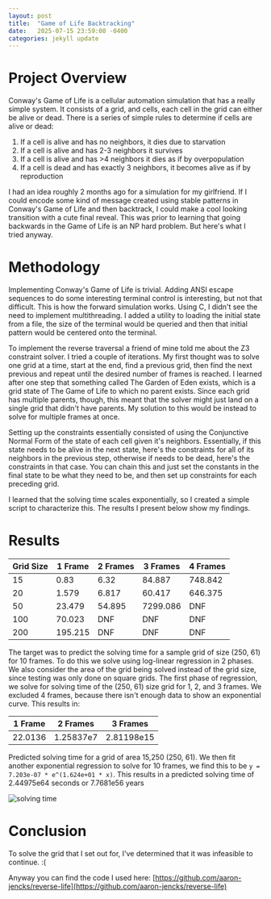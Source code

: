 ```yaml
---
layout: post
title:  "Game of Life Backtracking"
date:   2025-07-15 23:59:00 -0400
categories: jekyll update
---
```


# Project Overview

Conway's Game of Life is a cellular automation simulation that has a really simple system. It consists of a grid, and cells, each cell in the grid can either be alive or dead. There is a series of simple rules to determine if cells are alive or dead:
1. If a cell is alive and has no neighbors, it dies due to starvation
2. If a cell is alive and has 2-3 neighbors it survives
3. If a cell is alive and has >4 neighbors it dies as if by overpopulation
4. If a cell is dead and has exactly 3 neighbors, it becomes alive as if by reproduction
   
I had an idea roughly 2 months ago for a simulation for my girlfriend. If I could encode some kind of message created using stable patterns in Conway's Game of Life and then backtrack, I could make a cool looking transition with a cute final reveal. This was prior to learning that going backwards in the Game of Life is an NP hard problem. But here's what I tried anyway.

# Methodology

Implementing Conway's Game of Life is trivial. Adding ANSI escape sequences to do some interesting terminal control is interesting, but not that difficult. This is how the forward simulation works. Using C, I didn't see the need to implement multithreading. I added a utility to loading the initial state from a file, the size of the terminal would be queried and then that initial pattern would be centered onto the terminal.

To implement the reverse traversal a friend of mine told me about the Z3 constraint solver. I tried a couple of iterations. My first thought was to solve one grid at a time, start at the end, find a previous grid, then find the next previous and repeat until the desired number of frames is reached. I learned after one step that something called The Garden of Eden exists, which is a grid state of The Game of Life to which no parent exists. Since each grid has multiple parents, though, this meant that the solver might just land on a single grid that didn't have parents. My solution to this would be instead to solve for multiple frames at once.

Setting up the constraints essentially consisted of using the Conjunctive Normal Form of the state of each cell given it's neighbors. Essentially, if this state needs to be alive in the next state, here's the constraints for all of its neighbors in the previous step, otherwise if needs to be dead, here's the constraints in that case. You can chain this and just set the constants in the final state to be what they need to be, and then set up constraints for each preceding grid.

I learned that the solving time scales exponentially, so I created a simple script to characterize this. The results I present below show my findings.

# Results

| Grid Size | 1 Frame | 2 Frames | 3 Frames | 4 Frames |
| --------- | ------- | -------- | -------- | -------- |
| 15        | 0.83    | 6.32     | 84.887   | 748.842  |
| 20        | 1.579   | 6.817    | 60.417   | 646.375  |
| 50        | 23.479  | 54.895   | 7299.086 | DNF      |
| 100       | 70.023  | DNF      | DNF      | DNF      |
| 200       | 195.215 | DNF      | DNF      | DNF      |

The target was to predict the solving time for a sample grid of size (250, 61) for 10 frames. To do this we solve using log-linear regression in 2 phases. We also consider the area of the grid being solved instead of the grid size, since testing was only done on square grids. The first phase of regression, we solve for solving time of the (250, 61) size grid for 1, 2, and 3 frames. We excluded 4 frames, because there isn't enough data to show an exponential curve. This results in:

| 1 Frame | 2 Frames  | 3 Frames   |
| ------- | --------- | ---------- |
| 22.0136 | 1.25837e7 | 2.81198e15 |

Predicted solving time for a grid of area 15,250 (250, 61). We then fit another exponential regression to solve for 10 frames, we find this to be `y = 7.203e-07 * e^(1.624e+01 * x)`. This results in a predicted solving time of 2.44975e64 seconds or 7.7681e56 years

![solving time](/assets/images/gol-solving-time.png)

# Conclusion

To solve the grid that I set out for, I've determined that it was infeasible to continue. :(

Anyway you can find the code I used here: [https://github.com/aaron-jencks/reverse-life](https://github.com/aaron-jencks/reverse-life)
